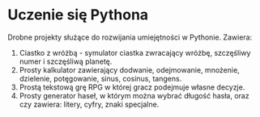 # Uczenie się Pythona
Drobne projekty służące do rozwijania umiejętności w Pythonie. 
Zawiera: 
1) Ciastko z wróżbą - symulator ciastka zwracający wróżbę, szczęśliwy numer i szczęśliwą planetę. 
2) Prosty kalkulator zawierający dodwanie, odejmowanie, mnożenie, dzielenie, potęgowanie, sinus, cosinus, tangens. 
3) Prostą tekstową grę RPG w której gracz podejmuje własne decyzje.
4) Prosty generator haseł, w którym można wybrać długość hasła, oraz czy zawiera: litery, cyfry, znaki specjalne.
